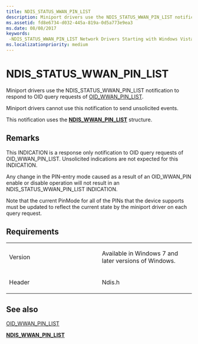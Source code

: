 ```yaml
---
title: NDIS_STATUS_WWAN_PIN_LIST
description: Miniport drivers use the NDIS_STATUS_WWAN_PIN_LIST notification to respond to OID query requests of OID_WWAN_PIN_LIST. Miniport drivers cannot use this notification to send unsolicited events.This notification uses the NDIS_WWAN_PIN_LIST structure.
ms.assetid: fd8e6734-d032-445a-819a-0d5a773e9ea3
ms.date: 08/08/2017
keywords: 
 -NDIS_STATUS_WWAN_PIN_LIST Network Drivers Starting with Windows Vista
ms.localizationpriority: medium
---
```


# NDIS\_STATUS\_WWAN\_PIN\_LIST


Miniport drivers use the NDIS\_STATUS\_WWAN\_PIN\_LIST notification to respond to OID query requests of [OID\_WWAN\_PIN\_LIST](oid-wwan-pin-list.md).

Miniport drivers cannot use this notification to send unsolicited events.

This notification uses the [**NDIS\_WWAN\_PIN\_LIST**](https://msdn.microsoft.com/library/windows/hardware/ff567912) structure.

Remarks
-------

This INDICATION is a response only notification to OID query requests of OID\_WWAN\_PIN\_LIST. Unsolicited indications are not expected for this INDICATION.

Any change in the PIN-entry mode caused as a result of an OID\_WWAN\_PIN enable or disable operation will not result in an NDIS\_STATUS\_WWAN\_PIN\_LIST INDICATION.

Note that the current PinMode for all of the PINs that the device supports must be updated to reflect the current state by the miniport driver on each query request.

Requirements
------------

<table>
<colgroup>
<col width="50%" />
<col width="50%" />
</colgroup>
<tbody>
<tr class="odd">
<td><p>Version</p></td>
<td><p>Available in Windows 7 and later versions of Windows.</p></td>
</tr>
<tr class="even">
<td><p>Header</p></td>
<td>Ndis.h</td>
</tr>
</tbody>
</table>

## See also


[OID\_WWAN\_PIN\_LIST](oid-wwan-pin-list.md)

[**NDIS\_WWAN\_PIN\_LIST**](https://msdn.microsoft.com/library/windows/hardware/ff567912)

 

 




